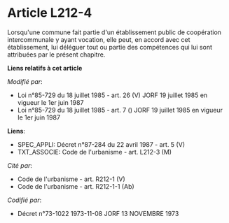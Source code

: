 # Article L212-4

Lorsqu'une commune fait partie d'un établissement public de coopération intercommunale y ayant vocation, elle peut, en accord
avec cet établissement, lui déléguer tout ou partie des compétences qui lui sont attribuées par le présent chapitre.

**Liens relatifs à cet article**

_Modifié par_:

  - Loi n°85-729 du 18 juillet 1985 - art. 26 (V) JORF 19 juillet 1985   en vigueur le 1er juin 1987
  - Loi n°85-729 du 18 juillet 1985 - art. 7 () JORF 19 juillet 1985   en vigueur le 1er juin 1987

**Liens**:

  - SPEC_APPLI: Décret n°87-284 du 22 avril 1987 - art. 5 (V)
  - TXT_ASSOCIE: Code de l'urbanisme - art. L212-3 (M)

_Cité par_:

  - Code de l'urbanisme - art. R212-1 (V)
  - Code de l'urbanisme - art. R212-1-1 (Ab)

_Codifié par_:

  - Décret n°73-1022 1973-11-08 JORF 13 NOVEMBRE 1973
